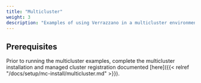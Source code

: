 ```yaml
---
title: "Multicluster"
weight: 3
description: "Examples of using Verrazzano in a multicluster environment"
---
```


## Prerequisites

Prior to running the multicluster examples, complete the multicluster installation and managed cluster registration documented
[here]({{< relref "/docs/setup/mc-install/multicluster.md" >}}).

